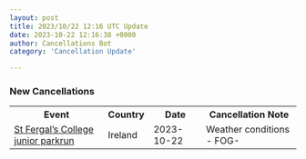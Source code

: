 ```yaml
---
layout: post
title: 2023/10/22 12:16 UTC Update
date: 2023-10-22 12:16:38 +0000
author: Cancellations Bot
category: 'Cancellation Update'

---
```


<h3>New Cancellations</h3>
<div class='hscrollable'>
<table style='width: 100%'>
    <tr>
        <th>Event</th>
        <th>Country</th>
        <th>Date</th>
        <th>Cancellation Note</th>
    </tr>
    <tr>
        <td><a href="https://www.parkrun.ie/stfergalscollege-juniors">St Fergal’s College junior parkrun</a></td>
        <td>Ireland</td>
        <td>2023-10-22</td>
        <td>Weather conditions - FOG-</td>
    </tr>
</table>
</div>
